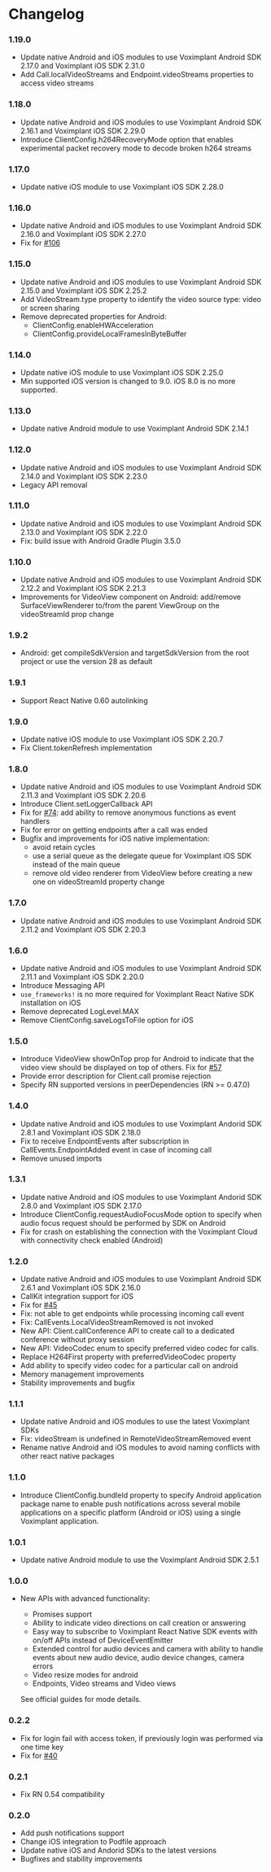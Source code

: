 # Changelog

### 1.19.0
- Update native Android and iOS modules to use Voximplant Android SDK 2.17.0 and Voximplant iOS SDK 2.31.0
- Add Call.localVideoStreams and Endpoint.videoStreams properties to access video streams

### 1.18.0
- Update native Android and iOS modules to use Voximplant Android SDK 2.16.1 and Voximplant iOS SDK 2.29.0
- Introduce ClientConfig.h264RecoveryMode option that enables experimental packet recovery mode to decode broken h264 streams

### 1.17.0
- Update native iOS module to use Voximplant iOS SDK 2.28.0

### 1.16.0
- Update native Android and iOS modules to use Voximplant Android SDK 2.16.0 and Voximplant iOS SDK 2.27.0
- Fix for [#106](https://github.com/voximplant/react-native-voximplant/issues/106)

### 1.15.0
- Update native Android and iOS modules to use Voximplant Android SDK 2.15.0 and Voximplant iOS SDK 2.25.2
- Add VideoStream.type property to identify the video source type: video or screen sharing
- Remove deprecated properties for Android:
  * ClientConfig.enableHWAcceleration
  * ClientConfig.provideLocalFramesInByteBuffer

### 1.14.0
- Update native iOS module to use Voximplant iOS SDK 2.25.0
- Min supported iOS version is changed to 9.0. iOS 8.0 is no more supported.

### 1.13.0
- Update native Android module to use Voximplant Android SDK 2.14.1

### 1.12.0
- Update native Android and iOS modules to use Voximplant Android SDK 2.14.0 and Voximplant iOS SDK 2.23.0
- Legacy API removal

### 1.11.0
- Update native Android and iOS modules to use Voximplant Android SDK 2.13.0 and Voximplant iOS SDK 2.22.0
- Fix: build issue with Android Gradle Plugin 3.5.0

### 1.10.0
- Update native Android and iOS modules to use Voximplant Android SDK 2.12.2 and Voximplant iOS SDK 2.21.3
- Improvements for VideoView component on Android: add/remove SurfaceViewRenderer to/from the parent ViewGroup on 
  the videoStreamId prop change 

### 1.9.2 
- Android: get compileSdkVersion and targetSdkVersion from the root project or use the version 28 as default

### 1.9.1
- Support React Native 0.60 autolinking

### 1.9.0
- Update native iOS module to use Voximplant iOS SDK 2.20.7
- Fix Client.tokenRefresh implementation

### 1.8.0
- Update native Android and iOS modules to use Voximplant Android SDK 2.11.3 and Voximplant iOS SDK 2.20.6
- Introduce Client.setLoggerCallback API
- Fix for [#74](https://github.com/voximplant/react-native-voximplant/issues/74): add ability to remove anonymous 
  functions as event handlers
- Fix for error on getting endpoints after a call was ended
- Bugfix and improvements for iOS native implementation:
  - avoid retain cycles
  - use a serial queue as the delegate queue for Voximplant iOS SDK instead of the main queue
  - remove old video renderer from VideoView before creating a new one on videoStreamId property change

### 1.7.0
- Update native Android and iOS modules to use Voximplant Android SDK 2.11.2 and Voximplant iOS SDK 2.20.3

### 1.6.0
- Update native Android and iOS modules to use Voximplant Android SDK 2.11.1 and Voximplant iOS SDK 2.20.0
- Introduce Messaging API
- `use_frameworks!` is no more required for Voximplant React Native SDK installation on iOS
- Remove deprecated LogLevel.MAX
- Remove ClientConfig.saveLogsToFile option for iOS

### 1.5.0
- Introduce VideoView showOnTop prop for Android to indicate that the video view should be displayed on top of others.
  Fix for [#57](https://github.com/voximplant/react-native-voximplant/issues/57)
- Provide error description for Client.call promise rejection
- Specify RN supported versions in peerDependencies (RN >= 0.47.0)

### 1.4.0
- Update native Android and iOS modules to use Voximplant Andorid SDK 2.8.1 and Voximplant iOS SDK 2.18.0
- Fix to receive EndpointEvents after subscription in CallEvents.EndpointAdded event in case of incoming call
- Remove unused imports

### 1.3.1
- Update native Android and iOS modules to use Voximplant Andorid SDK 2.8.0 and Voximplant iOS SDK 2.17.0
- Introduce ClientConfig.requestAudioFocusMode option to specify when audio focus request should be performed by SDK 
  on Android
- Fix for crash on establishing the connection with the Voximplant Cloud with connectivity check enabled 
  (Android)

### 1.2.0
- Update native Android and iOS modules to use Voximplant Android SDK 2.6.1 and Voximplant iOS SDK 2.16.0
- CallKit integration support for iOS
- Fix for [#45](https://github.com/voximplant/react-native-voximplant/issues/45)
- Fix: not able to get endpoints while processing incoming call event
- Fix: CallEvents.LocalVideoStreamRemoved is not invoked
- New API: Client.callConference API to create call to a dedicated conference without proxy session
- New API: VideoCodec enum to specify preferred video codec for calls.
- Replace H264First property with preferredVideoCodec property
- Add ability to specify video codec for a particular call on android
- Memory management improvements
- Stability improvements and bugfix

### 1.1.1
- Update native Android and iOS modules to use the latest Voximplant SDKs
- Fix: videoStream is undefined in RemoteVideoStreamRemoved event
- Rename native Android and iOS modules to avoid naming conflicts with other react native packages

### 1.1.0
- Introduce ClientConfig.bundleId property to specify Android application package name to enable 
  push notifications across several mobile applications on a specific platform (Android or iOS) 
  using a single Voximplant application.

### 1.0.1
- Update native Android module to use the Voximplant Android SDK 2.5.1

### 1.0.0
- New APIs with advanced functionality: 
    - Promises support
    - Ability to indicate video directions on call creation or answering
    - Easy way to subscribe to Voximplant React Native SDK events with on/off APIs 
      instead of DeviceEventEmitter 
    - Extended control for audio devices and camera with ability to handle events 
      about new audio device, audio device changes, camera errors
    - Video resize modes for android
    - Endpoints, Video streams and Video views
    
  See official guides for mode details.

### 0.2.2
- Fix for login fail with access token, if previously login was performed via one time key
- Fix for [#40](https://github.com/voximplant/react-native-voximplant/issues/40)

### 0.2.1
- Fix RN 0.54 compatibility

### 0.2.0
- Add push notifications support
- Change iOS integration to Podfile approach
- Update native iOS and Andorid SDKs to the latest versions
- Bugfixes and stability improvements
